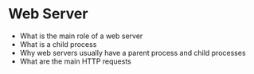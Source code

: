# Web Server
- What is the main role of a web server
- What is a child process
- Why web servers usually have a parent process and child processes
- What are the main HTTP requests
